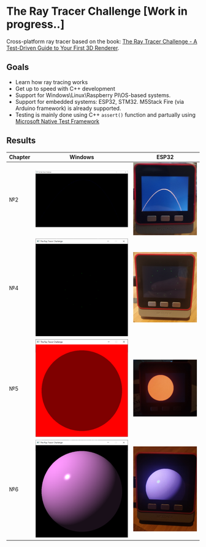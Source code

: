 # The Ray Tracer Challenge [Work in progress..]

Cross-platform ray tracer based on the book: [The Ray Tracer Challenge - A Test-Driven Guide to Your First 3D Renderer](https://amzn.to/2Elaxkr).

## Goals

* Learn how ray tracing works
* Get up to speed with C++ development
* Support for Windows\Linux\Raspberry PI\OS-based systems.
* Support for embedded systems: ESP32, STM32.  M5Stack Fire (via Arduino framework) is already supported.
* Testing is mainly done using C++ `assert()` function and partually using [Microsoft Native Test Framework](https://docs.microsoft.com/en-us/visualstudio/test/microsoft-visualstudio-testtools-cppunittestframework-api-reference?view=vs-2022)

## Results

| Chapter | Windows  | ESP32 |
| ------------- | ------------- | ------------- |
| №2  | ![Chapter 2](/img/ray_trace_projectile.png)  | ![Chapter 2](/img/ray_trace_projectile_esp32.png)  |
| №4  | ![Chapter 4](/img/ray_trace_transform.png)  | ![Chapter 4](/img/ray_trace_transform_esp32.png)  |
| №5  | ![Chapter 5](/img/ray_trace_shadow.png)  | ![Chapter 5](/img/ray_trace_shadow_esp32.png)  |
| №6  | ![Chapter 6](/img/ray_trace_light_material.png)  | ![Chapter 6](/img/ray_trace_light_material_esp32.png)  |
